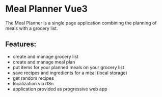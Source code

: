 # Meal Planner Vue3

The Meal Planner is a single page application combining the planning of meals with a grocery list.

## Features:

- create and manage grocery list
- create and manage meal plan
- put items for your planned meals on your grocery list
- save recipes and ingredients for a meal (local storage)
- get random recipes
- localization via i18n
- application provided as progressive web app
